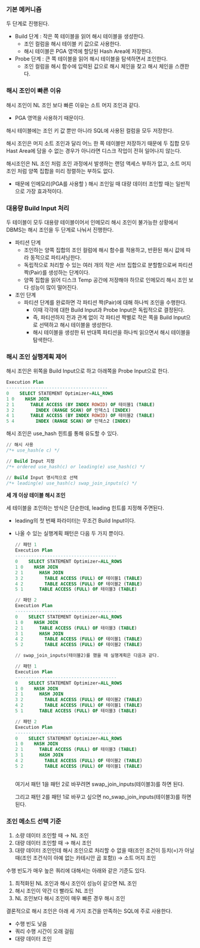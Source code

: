 ### 기본 메커니즘

두 단계로 진행된다.

- Build 단계 : 작은 쪽 테이블을 읽어 해시 테이블을 생성한다.
    - 조인 컬럼을 해시 테이블 키 값으로 사용한다.
    - 해시 테이블은 PGA 영역에 할당된 Hash Area에 저장한다.
- Probe 단계 : 큰 쪽 테이블을 읽어 해시 테이블을 탐색하면서 조인한다.
    - 조인 컬럼을 해시 함수에 입력된 값으로 해시 체인을 찾고 해시 체인을 스캔한다.

### 해시 조인이 빠른 이유

해시 조인이 NL 조인 보다 빠른 이유는 소트 머지 조인과 같다.

- PGA 영역을 사용하기 때문이다.

해시 테이블에는 조인 키 값 뿐만 아니라 SQL에 사용된 컬럼을 모두 저장한다.

해시 조인은 머지 소트 조인과 달리 어느 한 쪽 테이블만 저장하기 때문에 두 집합 모두 Hast Area에 담을 수 없는 경우가 아니라면 디스크 작업이 전혀 일어나지 않는다.

해시조인은 NL 조인 처럼 조인 과정에서 발생하는 랜덤 액세스 부하가 없고, 소트 머지 조인 처럼 양쪽 집합을 미리 정렬하는 부하도 없다.

- 때문에 인메모리(PGA를 사용할 ) 해시 조인일 때 대량 데이터 조인할 때는 일반적으로 가장 효과적이다.

### 대용량 Build Input 처리

두 테이블이 모두 대용량 테이블이어서 인메모리 해시 조인이 불가능한 상황에서 DBMS는 해시 조인을 두 단계로 나눠서 진행한다.

- 파티션 단계
    - 조인하는 양쪽 집합의 조인 컬럼에 해시 함수를 적용하고, 반환된 해시 값에 따라 동적으로 파티셔닝한다.
    - 독립적으로 처리할 수 있는 여러 개의 작은 서브 집합으로 분할함으로써 파티션 짝(Pair)를 생성하는 단계이다.
    - 양쪽 집합을 읽어 디스크 Temp 공간에 저장해야 하므로 인메모리 해시 조인 보다 성능이 많이 떨어진다.
- 조인 단계
    - 파티션 단계를 완료하면 각 파티션 짝(Pair)에 대해 하나씩 조인을 수행한다.
        - 이때 각각에 대한 Build Input과 Probe Input은 독립적으로 결정된다.
        - 즉, 파티션하지 전과 관계 없이 각 파티션 짝별로 작은 쪽을 Build Input으로 선택하고 해시 테이블을 생성한다.
        - 해시 테이블을 생성한 뒤 반대쪽 파티션을 하나씩 읽으면서 해시 테이블을 탐색한다.

### 해시 조인 실행계획 제어

해시 조인은 위쪽을 Build Input으로 하고 아래쪽을 Probe Input으로 한다.

```sql
Execution Plan
--------------------------------------
0    SELECT STATEMENT Optimizer=ALL_ROWS
1 0    HASH JOIN
2 1      TABLE ACCESS (BY INDEX ROWID) OF 테이블1 (TABLE)
3 2        INDEX (RANGE SCAN) OF 인덱스1 (INDEX)
4 1      TABLE ACCESS (BY INDEX ROWID) OF 테이블2 (TABLE)
5 4        INDEX (RANGE SCAN) OF 인덱스2 (INDEX)
```

해시 조인은 use_hash 힌트를 통해 유도할 수 있다.

```sql
// 해시 사용
/*+ use_hash(e c) */

// Build Input 지정
/*+ ordered use_hash(c) or leading(e) use_hash(c) */

// Build Input 명시적으로 선택
/*+ leading(e) use_hash(c) swap_join_inputs(c) */
```

**세 개 이상 테이블 해시 조인**

세 테이블을 조인하는 방식은 단순한데, leading 힌트를 지정해 주면된다.

- leading의 첫 번째 파라미터는 무조건 Build Input이다.
    
- 나올 수 있는 실행계획 패턴은 다음 두 가지 뿐이다.
    
    ```sql
    // 패턴 1
    Execution Plan
    --------------------------------------
    0    SELECT STATEMENT Optimizer=ALL_ROWS
    1 0    HASH JOIN
    2 1      HASH JOIN
    3 2        TABLE ACCESS (FULL) OF 테이블1 (TABLE)
    4 2        TABLE ACCESS (FULL) OF 테이블2 (TABLE)
    5 1      TABLE ACCESS (FULL) OF 테이블3 (TABLE)
    
    // 패턴 2
    Execution Plan
    --------------------------------------
    0    SELECT STATEMENT Optimizer=ALL_ROWS
    1 0    HASH JOIN
    2 1      TABLE ACCESS (FULL) OF 테이블3 (TABLE)
    3 1      HASH JOIN
    4 2        TABLE ACCESS (FULL) OF 테이블1 (TABLE)
    5 2        TABLE ACCESS (FULL) OF 테이블2 (TABLE)   
    
    // swap_join_inputs(테이블2)를 했을 때 실행계획은 다음과 같다.
    
    // 패턴 1
    Execution Plan
    --------------------------------------
    0    SELECT STATEMENT Optimizer=ALL_ROWS
    1 0    HASH JOIN
    2 1      HASH JOIN
    3 2        TABLE ACCESS (FULL) OF 테이블2 (TABLE)
    4 2        TABLE ACCESS (FULL) OF 테이블1 (TABLE)
    5 1      TABLE ACCESS (FULL) OF 테이블3 (TABLE)
    
    // 패턴 2
    Execution Plan
    --------------------------------------
    0    SELECT STATEMENT Optimizer=ALL_ROWS
    1 0    HASH JOIN
    2 1      TABLE ACCESS (FULL) OF 테이블3 (TABLE)
    3 1      HASH JOIN
    4 2        TABLE ACCESS (FULL) OF 테이블2 (TABLE)
    5 2        TABLE ACCESS (FULL) OF 테이블1 (TABLE)   
     
    ```
    
    여기서 패턴 1을 패턴 2로 바꾸려면 swap_join_inputs(테이블3)를 하면 된다.
    
    그리고 패턴 2를 패턴 1로 바꾸고 싶으면 no_swap_join_inputs(테이블3)를 하면 된다.
    

### 조인 메소드 선택 기준

1. 소량 데이터 조인할 때 → NL 조인
2. 대량 데이터 조인할 때 → 해시 조인
3. 대량 데이터 조인인데 해시 조인으로 처리할 수 없을 때(조인 조건이 등치(=)가 아닐때(조인 조건식이 아예 없는 카테시안 곱 포함)) → 소트 머지 조인

수행 빈도가 매우 높은 쿼리에 대해서는 아래와 같은 기준도 있다.

1. 최적화된 NL 조인과 해시 조인이 성능이 같으면 NL 조인
2. 해시 조인이 약간 더 빨라도 NL 조인
3. NL 조인보다 해시 조인이 매우 빠른 경우 해시 조인

결론적으로 해시 조인은 아래 세 가지 조건을 만족하는 SQL에 주로 사용한다.

- 수행 빈도 낮음
- 쿼리 수행 시간이 오래 걸림
- 대량 데이터 조인